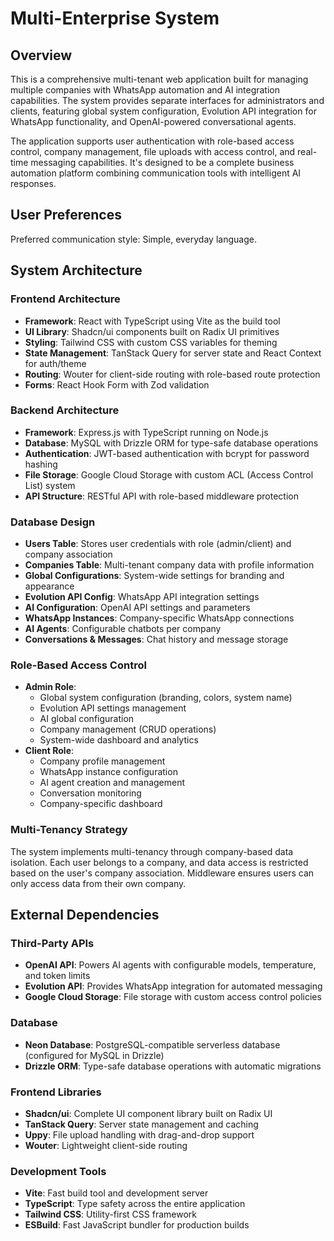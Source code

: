 # Multi-Enterprise System

## Overview

This is a comprehensive multi-tenant web application built for managing multiple companies with WhatsApp automation and AI integration capabilities. The system provides separate interfaces for administrators and clients, featuring global system configuration, Evolution API integration for WhatsApp functionality, and OpenAI-powered conversational agents.

The application supports user authentication with role-based access control, company management, file uploads with access control, and real-time messaging capabilities. It's designed to be a complete business automation platform combining communication tools with intelligent AI responses.

## User Preferences

Preferred communication style: Simple, everyday language.

## System Architecture

### Frontend Architecture
- **Framework**: React with TypeScript using Vite as the build tool
- **UI Library**: Shadcn/ui components built on Radix UI primitives
- **Styling**: Tailwind CSS with custom CSS variables for theming
- **State Management**: TanStack Query for server state and React Context for auth/theme
- **Routing**: Wouter for client-side routing with role-based route protection
- **Forms**: React Hook Form with Zod validation

### Backend Architecture
- **Framework**: Express.js with TypeScript running on Node.js
- **Database**: MySQL with Drizzle ORM for type-safe database operations
- **Authentication**: JWT-based authentication with bcrypt for password hashing
- **File Storage**: Google Cloud Storage with custom ACL (Access Control List) system
- **API Structure**: RESTful API with role-based middleware protection

### Database Design
- **Users Table**: Stores user credentials with role (admin/client) and company association
- **Companies Table**: Multi-tenant company data with profile information
- **Global Configurations**: System-wide settings for branding and appearance
- **Evolution API Config**: WhatsApp API integration settings
- **AI Configuration**: OpenAI API settings and parameters
- **WhatsApp Instances**: Company-specific WhatsApp connections
- **AI Agents**: Configurable chatbots per company
- **Conversations & Messages**: Chat history and message storage

### Role-Based Access Control
- **Admin Role**: 
  - Global system configuration (branding, colors, system name)
  - Evolution API settings management
  - AI global configuration
  - Company management (CRUD operations)
  - System-wide dashboard and analytics
- **Client Role**:
  - Company profile management
  - WhatsApp instance configuration
  - AI agent creation and management
  - Conversation monitoring
  - Company-specific dashboard

### Multi-Tenancy Strategy
The system implements multi-tenancy through company-based data isolation. Each user belongs to a company, and data access is restricted based on the user's company association. Middleware ensures users can only access data from their own company.

## External Dependencies

### Third-Party APIs
- **OpenAI API**: Powers AI agents with configurable models, temperature, and token limits
- **Evolution API**: Provides WhatsApp integration for automated messaging
- **Google Cloud Storage**: File storage with custom access control policies

### Database
- **Neon Database**: PostgreSQL-compatible serverless database (configured for MySQL in Drizzle)
- **Drizzle ORM**: Type-safe database operations with automatic migrations

### Frontend Libraries
- **Shadcn/ui**: Complete UI component library built on Radix UI
- **TanStack Query**: Server state management and caching
- **Uppy**: File upload handling with drag-and-drop support
- **Wouter**: Lightweight client-side routing

### Development Tools
- **Vite**: Fast build tool and development server
- **TypeScript**: Type safety across the entire application
- **Tailwind CSS**: Utility-first CSS framework
- **ESBuild**: Fast JavaScript bundler for production builds